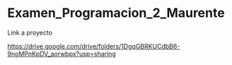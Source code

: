 # Examen_Programacion_2_Maurente
Link a proyecto

https://drive.google.com/drive/folders/1DgqGBRKUCdbB6-9noMPnKpDV_aorwbpx?usp=sharing